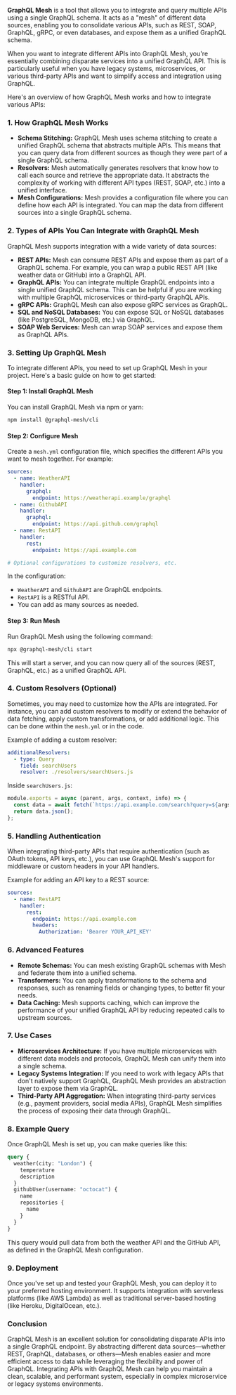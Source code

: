 **GraphQL Mesh** is a tool that allows you to integrate and query multiple APIs using a single GraphQL schema. It acts as a "mesh" of different data sources, enabling you to consolidate various APIs, such as REST, SOAP, GraphQL, gRPC, or even databases, and expose them as a unified GraphQL schema.

When you want to integrate different APIs into GraphQL Mesh, you're essentially combining disparate services into a unified GraphQL API. This is particularly useful when you have legacy systems, microservices, or various third-party APIs and want to simplify access and integration using GraphQL.

Here's an overview of how GraphQL Mesh works and how to integrate various APIs:

### 1. **How GraphQL Mesh Works**
   - **Schema Stitching:** GraphQL Mesh uses schema stitching to create a unified GraphQL schema that abstracts multiple APIs. This means that you can query data from different sources as though they were part of a single GraphQL schema.
   - **Resolvers:** Mesh automatically generates resolvers that know how to call each source and retrieve the appropriate data. It abstracts the complexity of working with different API types (REST, SOAP, etc.) into a unified interface.
   - **Mesh Configurations:** Mesh provides a configuration file where you can define how each API is integrated. You can map the data from different sources into a single GraphQL schema.

### 2. **Types of APIs You Can Integrate with GraphQL Mesh**
   GraphQL Mesh supports integration with a wide variety of data sources:
   - **REST APIs:** Mesh can consume REST APIs and expose them as part of a GraphQL schema. For example, you can wrap a public REST API (like weather data or GitHub) into a GraphQL API.
   - **GraphQL APIs:** You can integrate multiple GraphQL endpoints into a single unified GraphQL schema. This can be helpful if you are working with multiple GraphQL microservices or third-party GraphQL APIs.
   - **gRPC APIs:** GraphQL Mesh can also expose gRPC services as GraphQL.
   - **SQL and NoSQL Databases:** You can expose SQL or NoSQL databases (like PostgreSQL, MongoDB, etc.) via GraphQL.
   - **SOAP Web Services:** Mesh can wrap SOAP services and expose them as GraphQL APIs.

### 3. **Setting Up GraphQL Mesh**
To integrate different APIs, you need to set up GraphQL Mesh in your project. Here's a basic guide on how to get started:

#### Step 1: Install GraphQL Mesh
You can install GraphQL Mesh via npm or yarn:

```bash
npm install @graphql-mesh/cli
```

#### Step 2: Configure Mesh
Create a `mesh.yml` configuration file, which specifies the different APIs you want to mesh together. For example:

```yaml
sources:
  - name: WeatherAPI
    handler:
      graphql:
        endpoint: https://weatherapi.example/graphql
  - name: GithubAPI
    handler:
      graphql:
        endpoint: https://api.github.com/graphql
  - name: RestAPI
    handler:
      rest:
        endpoint: https://api.example.com

# Optional configurations to customize resolvers, etc.
```

In the configuration:
- `WeatherAPI` and `GithubAPI` are GraphQL endpoints.
- `RestAPI` is a RESTful API.
- You can add as many sources as needed.

#### Step 3: Run Mesh
Run GraphQL Mesh using the following command:

```bash
npx @graphql-mesh/cli start
```

This will start a server, and you can now query all of the sources (REST, GraphQL, etc.) as a unified GraphQL API.

### 4. **Custom Resolvers (Optional)**
Sometimes, you may need to customize how the APIs are integrated. For instance, you can add custom resolvers to modify or extend the behavior of data fetching, apply custom transformations, or add additional logic. This can be done within the `mesh.yml` or in the code.

Example of adding a custom resolver:

```yaml
additionalResolvers:
  - type: Query
    field: searchUsers
    resolver: ./resolvers/searchUsers.js
```

Inside `searchUsers.js`:

```javascript
module.exports = async (parent, args, context, info) => {
  const data = await fetch(`https://api.example.com/search?query=${args.query}`);
  return data.json();
};
```

### 5. **Handling Authentication**
When integrating third-party APIs that require authentication (such as OAuth tokens, API keys, etc.), you can use GraphQL Mesh's support for middleware or custom headers in your API handlers.

Example for adding an API key to a REST source:

```yaml
sources:
  - name: RestAPI
    handler:
      rest:
        endpoint: https://api.example.com
        headers:
          Authorization: 'Bearer YOUR_API_KEY'
```

### 6. **Advanced Features**
   - **Remote Schemas:** You can mesh existing GraphQL schemas with Mesh and federate them into a unified schema.
   - **Transformers:** You can apply transformations to the schema and responses, such as renaming fields or changing types, to better fit your needs.
   - **Data Caching:** Mesh supports caching, which can improve the performance of your unified GraphQL API by reducing repeated calls to upstream sources.

### 7. **Use Cases**
   - **Microservices Architecture:** If you have multiple microservices with different data models and protocols, GraphQL Mesh can unify them into a single schema.
   - **Legacy Systems Integration:** If you need to work with legacy APIs that don't natively support GraphQL, GraphQL Mesh provides an abstraction layer to expose them via GraphQL.
   - **Third-Party API Aggregation:** When integrating third-party services (e.g., payment providers, social media APIs), GraphQL Mesh simplifies the process of exposing their data through GraphQL.

### 8. **Example Query**
Once GraphQL Mesh is set up, you can make queries like this:

```graphql
query {
  weather(city: "London") {
    temperature
    description
  }
  githubUser(username: "octocat") {
    name
    repositories {
      name
    }
  }
}
```

This query would pull data from both the weather API and the GitHub API, as defined in the GraphQL Mesh configuration.

### 9. **Deployment**
Once you've set up and tested your GraphQL Mesh, you can deploy it to your preferred hosting environment. It supports integration with serverless platforms (like AWS Lambda) as well as traditional server-based hosting (like Heroku, DigitalOcean, etc.).

### Conclusion
GraphQL Mesh is an excellent solution for consolidating disparate APIs into a single GraphQL endpoint. By abstracting different data sources—whether REST, GraphQL, databases, or others—Mesh enables easier and more efficient access to data while leveraging the flexibility and power of GraphQL. Integrating APIs with GraphQL Mesh can help you maintain a clean, scalable, and performant system, especially in complex microservice or legacy systems environments.